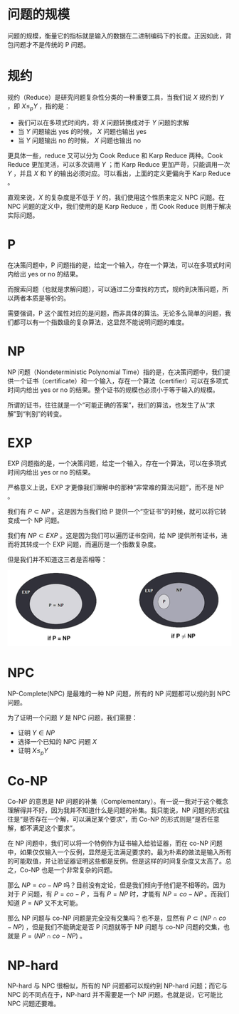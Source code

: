 # 问题的规模

问题的规模，衡量它的指标就是输入的数据在二进制编码下的长度。正因如此，背包问题才不是传统的 P 问题。

# 规约

规约（Reduce）是研究问题复杂性分类的一种重要工具，当我们说 $X$ 规约到 $Y$ ，即 $X \leq_{p} Y$ ，指的是：

- 我们可以在多项式时间内，将 $X$ 问题转换成对于 $Y$ 问题的求解
- 当 $Y$ 问题输出 yes 的时候， $X$ 问题也输出 yes
- 当 $Y$ 问题输出 no 的时候， $X$ 问题也输出 no

更具体一些，reduce 又可以分为 Cook Reduce 和 Karp Reduce 两种。Cook Reduce 更加灵活，可以多次调用 $Y$ ；而 Karp Reduce 更加严苛，只能调用一次 $Y$ ，并且 $X$ 和 $Y$ 的输出必须对应。可以看出，上面的定义更偏向于 Karp Reduce 。

直观来说，$X$ 的复杂度是不低于 $Y$ 的，我们使用这个性质来定义 NPC 问题。在 NPC 问题的定义中，我们使用的是 Karp Reduce ，而 Cook Reduce 则用于解决实际问题。

# P

在决策问题中，P 问题指的是，给定一个输入，存在一个算法，可以在多项式时间内给出 yes or no 的结果。

而搜索问题（也就是求解问题），可以通过二分查找的方式，规约到决策问题，所以两者本质是等价的。

需要强调，P 这个属性对应的是问题，而非具体的算法。无论多么简单的问题，我们都可以有一个指数级的复杂算法，这显然不能说明问题的难度。

# NP

NP 问题（Nondeterministic Polynomial Time）指的是，在决策问题中，我们提供一个证书（certificate）和一个输入，存在一个算法（certifier）可以在多项式时间内给出 yes or no 的结果。整个证书的规模也必须小于等于输入的规模。

所谓的证书，往往就是一个“可能正确的答案”，我们的算法，也发生了从“求解”到“判别”的转变。

# EXP

EXP 问题指的是，一个决策问题，给定一个输入，存在一个算法，可以在多项式时间内给出 yes or no 的结果。

严格意义上说，EXP 才更像我们理解中的那种“非常难的算法问题”，而不是 NP 。

我们有 $P \subset NP$ 。这是因为当我们给 P 提供一个“空证书”的时候，就可以将它转变成一个 NP 问题。

我们有 $NP \subset EXP$ 。这是因为我们可以遍历证书空间，给 NP 提供所有证书，进而将其转成一个 EXP 问题，而遍历是一个指数复杂度。

但是我们并不知道这三者是否相等：

![](img/clipboard-20250607T120159.png)

# NPC

NP-Complete(NPC) 是最难的一种 NP 问题，所有的 NP 问题都可以规约到 NPC 问题。

为了证明一个问题 $Y$ 是 NPC 问题，我们需要：

- 证明 $Y \in NP$
- 选择一个已知的 NPC 问题 $X$
- 证明 $X \leq_{p} Y$

# Co-NP

Co-NP 的意思是 NP 问题的补集（Complementary）。有一说一我对于这个概念理解得并不好，因为我并不知道什么是问题的补集。我只能说，NP 问题的形式往往是“是否存在一个解，可以满足某个要求”，而 Co-NP 的形式则是“是否任意解，都不满足这个要求”。

在 NP 问题中，我们可以将一个特例作为证书输入给验证器，而在 co-NP 问题中，如果仅仅输入一个反例，显然是无法满足要求的。最为朴素的做法是输入所有的可能取值，并让验证器证明这些都是反例。但是这样的时间复杂度又太高了。总之，Co-NP 也是一个非常复杂的问题。

那么 $NP = co-NP$ 吗？目前没有定论，但是我们倾向于他们是不相等的。因为对于 $P$ 问题，有 $P = co-P$ ，当有 $P = NP$ 时，才能有 $NP = co-NP$ 。而我们知道 $P = NP$ 又不太可能。

那么 NP 问题与 co-NP 问题是完全没有交集吗？也不是，显然有 $P \subset (NP \cap co-NP)$ ，但是我们不能确定是否 P 问题就等于 NP 问题与 co-NP 问题的交集，也就是 $P = (NP \cap co-NP)$ 。

# NP-hard

NP-hard 与 NPC 很相似，所有的 NP 问题都可以规约到 NP-hard 问题；而它与 NPC 的不同点在于，NP-hard 并不需要是一个 NP 问题。也就是说，它可能比 NPC 问题还要难。
